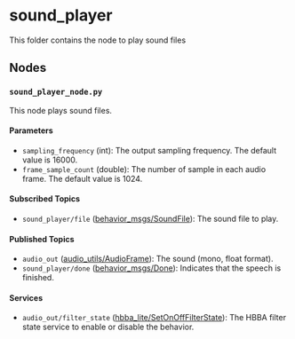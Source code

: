# sound_player

This folder contains the node to play sound files

## Nodes

### `sound_player_node.py`

This node plays sound files.

#### Parameters

- `sampling_frequency` (int): The output sampling frequency. The default value is 16000.
- `frame_sample_count` (double): The number of sample in each audio frame. The default value is 1024.

#### Subscribed Topics

- `sound_player/file` ([behavior_msgs/SoundFile](../behavior_msgs/msg/SoundFile.msg)): The sound file to play.

#### Published Topics

- `audio_out` ([audio_utils/AudioFrame](https://github.com/introlab/audio_utils/blob/main/msg/AudioFrame.msg)): The
  sound (mono, float format).
- `sound_player/done` ([behavior_msgs/Done](../behavior_msgs/msg/Done.msg)): Indicates that the speech is finished.

#### Services

- `audio_out/filter_state` ([hbba_lite/SetOnOffFilterState](../../hbba_lite/srv/SetOnOffFilterState.srv)): The HBBA
  filter state service to enable or disable the behavior.
